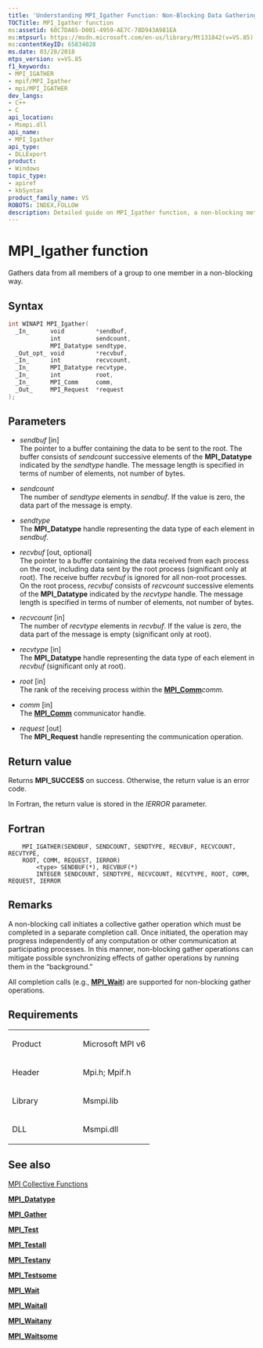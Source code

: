 ```yaml
---
title: 'Understanding MPI_Igather Function: Non-Blocking Data Gathering'
TOCTitle: MPI_Igather function
ms:assetid: 60C7DA65-D001-4959-AE7C-78D943A981EA
ms:mtpsurl: https://msdn.microsoft.com/en-us/library/Mt131842(v=VS.85)
ms:contentKeyID: 65834028
ms.date: 03/28/2018
mtps_version: v=VS.85
f1_keywords:
- MPI_IGATHER
- mpif/MPI_Igather
- mpi/MPI_IGATHER
dev_langs:
- C++
- C
api_location:
- Msmpi.dll
api_name:
- MPI_Igather
api_type:
- DLLExport
product:
- Windows
topic_type:
- apiref
- kbSyntax
product_family_name: VS
ROBOTS: INDEX,FOLLOW
description: Detailed guide on MPI_Igather function, a non-blocking method for gathering data from all group members. Learn about its syntax, parameters, and return values.
---
```


# MPI\_Igather function

Gathers data from all members of a group to one member in a non-blocking way.

## Syntax

``` c++
int WINAPI MPI_Igather(
  _In_      void         *sendbuf,
            int          sendcount,
            MPI_Datatype sendtype,
  _Out_opt_ void         *recvbuf,
  _In_      int          recvcount,
  _In_      MPI_Datatype recvtype,
  _In_      int          root,
  _In_      MPI_Comm     comm,
  _Out_     MPI_Request  *request
);
```

## Parameters

  - *sendbuf* \[in\]  
    The pointer to a buffer containing the data to be sent to the root. The buffer consists of *sendcount* successive elements of the **MPI\_Datatype** indicated by the *sendtype* handle. The message length is specified in terms of number of elements, not number of bytes.

  - *sendcount*  
    The number of *sendtype* elements in *sendbuf*. If the value is zero, the data part of the message is empty.

  - *sendtype*  
    The **MPI\_Datatype** handle representing the data type of each element in *sendbuf*.

  - *recvbuf* \[out, optional\]  
    The pointer to a buffer containing the data received from each process on the root, including data sent by the root process (significant only at root). The receive buffer *recvbuf* is ignored for all non-root processes. On the root process, *recvbuf* consists of *recvcount* successive elements of the **MPI\_Datatype** indicated by the *recvtype* handle. The message length is specified in terms of number of elements, not number of bytes.

  - *recvcount* \[in\]  
    The number of *recvtype* elements in *recvbuf*. If the value is zero, the data part of the message is empty (significant only at root).

  - *recvtype* \[in\]  
    The **MPI\_Datatype** handle representing the data type of each element in *recvbuf* (significant only at root).

  - *root* \[in\]  
    The rank of the receiving process within the [**MPI\_Comm**](mpi-comm-enumeration.md)*comm.*

  - *comm* \[in\]  
    The [**MPI\_Comm**](mpi-comm-enumeration.md) communicator handle.

  - *request* \[out\]  
    The **MPI\_Request** handle representing the communication operation.

## Return value

Returns **MPI\_SUCCESS** on success. Otherwise, the return value is an error code.

In Fortran, the return value is stored in the *IERROR* parameter.

## Fortran

``` FORTRAN
    MPI_IGATHER(SENDBUF, SENDCOUNT, SENDTYPE, RECVBUF, RECVCOUNT, RECVTYPE,
    ROOT, COMM, REQUEST, IERROR)
        <type> SENDBUF(*), RECVBUF(*)
        INTEGER SENDCOUNT, SENDTYPE, RECVCOUNT, RECVTYPE, ROOT, COMM, REQUEST, IERROR
```

## Remarks

A non-blocking call initiates a collective gather operation which must be completed in a separate completion call. Once initiated, the operation may progress independently of any computation or other communication at participating processes. In this manner, non-blocking gather operations can mitigate possible synchronizing eﬀects of gather operations by running them in the “background.”

All completion calls (e.g., [**MPI\_Wait**](mpi-wait-function.md)) are supported for non-blocking gather operations.

## Requirements

<table>
<colgroup>
<col style="width: 50%" />
<col style="width: 50%" />
</colgroup>
<tbody>
<tr class="odd">
<td><p>Product</p></td>
<td><p>Microsoft MPI v6</p></td>
</tr>
<tr class="even">
<td><p>Header</p></td>
<td>Mpi.h;
Mpif.h</td>
</tr>
<tr class="odd">
<td><p>Library</p></td>
<td>Msmpi.lib</td>
</tr>
<tr class="even">
<td><p>DLL</p></td>
<td>Msmpi.dll</td>
</tr>
</tbody>
</table>


## See also

[MPI Collective Functions](mpi-collective-functions.md)

[**MPI\_Datatype**](mpi-datatype-enumeration.md)

[**MPI\_Gather**](mpi-gatherv-function.md)

[**MPI\_Test**](mpi-test-function.md)

[**MPI\_Testall**](mpi-testall-function.md)

[**MPI\_Testany**](mpi-testany-function.md)

[**MPI\_Testsome**](mpi-testsome-function.md)

[**MPI\_Wait**](mpi-wait-function.md)

[**MPI\_Waitall**](mpi-waitall-function.md)

[**MPI\_Waitany**](mpi-waitany-function.md)

[**MPI\_Waitsome**](mpi-waitsome-function.md)

